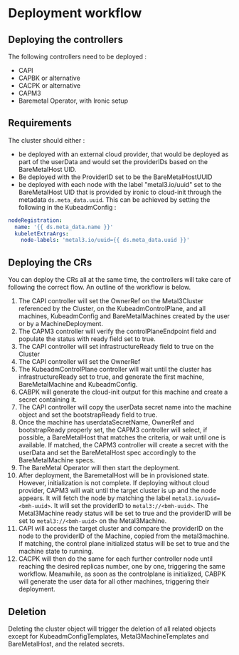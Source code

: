 # Deployment workflow

## Deploying the controllers

The following controllers need to be deployed :

* CAPI
* CAPBK or alternative
* CACPK or alternative
* CAPM3
* Baremetal Operator, with Ironic setup

## Requirements

The cluster should either :

* be deployed with an external cloud provider, that would be deployed as part of
  the userData and would set the providerIDs based on the BareMetalHost UID.
* Be deployed with the ProviderID set to be the BareMetalHostUUID
* be deployed with each node with the label "metal3.io/uuid" set to the
  BareMetalHost UID that is provided by ironic to cloud-init through the
  metadata `ds.meta_data.uuid`. This can be achieved by setting the following in
  the KubeadmConfig :

```yaml
nodeRegistration:
  name: '{{ ds.meta_data.name }}'
  kubeletExtraArgs:
    node-labels: 'metal3.io/uuid={{ ds.meta_data.uuid }}'
```

## Deploying the CRs

You can deploy the CRs all at the same time, the controllers will take care of
following the correct flow.
An outline of the workflow is below.


1. The CAPI controller will set the OwnerRef on the Metal3Cluster referenced
   by the Cluster, on the KubeadmControlPlane, and all machines, KubeadmConfig
   and BareMetalMachines created by the user or by a MachineDeployment.
1. The CAPM3 controller will verify the controlPlaneEndpoint field and populate
   the status with ready field set to true.
1. The CAPI controller will set infrastructureReady field to true on the Cluster
1. The CAPI controller will set the OwnerRef
1. The KubeadmControlPlane controller will wait until the cluster has
   infrastructureReady set to true, and generate the first machine,
   BareMetalMachine and KubeadmConfig.
1. CABPK will generate the cloud-init output for this machine and create a
   secret containing it.
1. The CAPI controller will copy the userData secret name into the machine
   object and set the bootstrapReady field to true.
1. Once the machine has userdataSecretName, OwnerRef and bootstrapReady properly
   set, the CAPM3 controller will select, if possible, a BareMetalHost that
   matches the criteria, or wait until one is available. If matched, the CAPM3
   controller will create a secret with the userData and set the BareMetalHost
   spec accordingly to the BareMetalMachine specs.
1. The BareMetal Operator will then start the deployment.
1. After deployment, the BaremetalHost will be in provisioned state. However,
   initialization is not complete. If deploying without cloud provider, CAPM3
   will wait until the target cluster is up and the node appears. It will fetch
   the node by matching the label `metal3.io/uuid=<bmh-uuid>`. It will set the
   providerID to `metal3://<bmh-uuid>`. The Metal3Machine ready status will
   be set to true and the providerID will be set to `metal3://<bmh-uuid>` on the
   Metal3Machine.
1. CAPI will access the target cluster and compare the providerID on the node to
   the providerID of the Machine, copied from the metal3machine. If matching,
   the control plane initialized status will be set to true and the machine
   state to running.
1. CACPK will then do the same for each further controller node until reaching
   the desired replicas number, one by one, triggering the same workflow.
   Meanwhile, as soon as the controlplane is initialized, CABPK will generate
   the user data for all other machines, triggering their deployment.

## Deletion

Deleting the cluster object will trigger the deletion of all related objects
except for KubeadmConfigTemplates, Metal3MachineTemplates and BareMetalHost,
and the related secrets.
